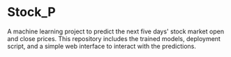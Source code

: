# Stock_P
A machine learning project to predict the next five days' stock market open and close prices. This repository includes the trained models, deployment script, and a simple web interface to interact with the predictions.
